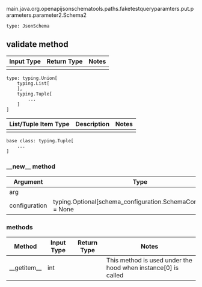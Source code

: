 main.java.org.openapijsonschematools.paths.faketestqueryparamters.put.parameters.parameter2.Schema2
```
type: JsonSchema
```

## validate method
Input Type | Return Type | Notes
------------ | ------------- | -------------
 |  |

```
type: typing.Union[
    typing.List[
    ],
    typing.Tuple[
        ...
    ]
]
```
List/Tuple Item Type | Description | Notes
-------------------- | ------------- | -------------
 |  |

```
base class: typing.Tuple[
    ...
]
```
### &lowbar;&lowbar;new&lowbar;&lowbar; method
Argument | Type
-------- | ------
arg      | 
configuration | typing.Optional[schema_configuration.SchemaConfiguration] = None

### methods
Method | Input Type | Return Type | Notes
------ | ---------- | ----------- | ------
&lowbar;&lowbar;getitem&lowbar;&lowbar; | int |  | This method is used under the hood when instance[0] is called
